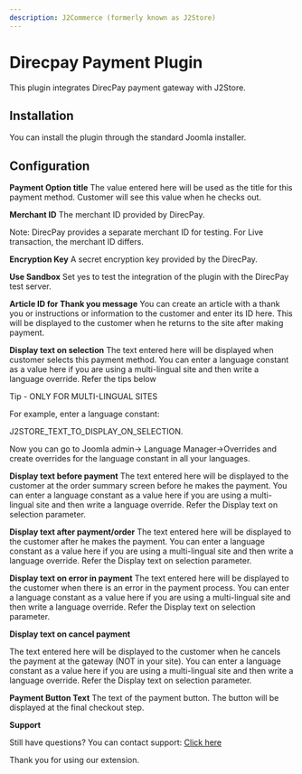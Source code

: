 ```yaml
---
description: J2Commerce (formerly known as J2Store)
---
```


# Direcpay Payment Plugin

This plugin integrates DirecPay payment gateway with J2Store.

## Installation <a href="#installation" id="installation"></a>

You can install the plugin through the standard Joomla installer.

## Configuration <a href="#configuration" id="configuration"></a>

**Payment Option title** The value entered here will be used as the title for this payment method. Customer will see this value when he checks out.

**Merchant ID** The merchant ID provided by DirecPay.

Note: DirecPay provides a separate merchant ID for testing. For Live transaction, the merchant ID differs.

**Encryption Key** A secret encryption key provided by the DirecPay.

**Use Sandbox** Set yes to test the integration of the plugin with the DirecPay test server.

**Article ID for Thank you message** You can create an article with a thank you or instructions or information to the customer and enter its ID here. This will be displayed to the customer when he returns to the site after making payment.

**Display text on selection** The text entered here will be displayed when customer selects this payment method. You can enter a language constant as a value here if you are using a multi-lingual site and then write a language override. Refer the tips below

Tip - ONLY FOR MULTI-LINGUAL SITES

For example, enter a language constant:

J2STORE\_TEXT\_TO\_DISPLAY\_ON\_SELECTION.

Now you can go to Joomla admin-> Language Manager->Overrides and create overrides for the language constant in all your languages.

**Display text before payment** The text entered here will be displayed to the customer at the order summary screen before he makes the payment. You can enter a language constant as a value here if you are using a multi-lingual site and then write a language override. Refer the Display text on selection parameter.

**Display text after payment/order** The text entered here will be displayed to the customer after he makes the payment. You can enter a language constant as a value here if you are using a multi-lingual site and then write a language override. Refer the Display text on selection parameter.

**Display text on error in payment** The text entered here will be displayed to the customer when there is an error in the payment process. You can enter a language constant as a value here if you are using a multi-lingual site and then write a language override. Refer the Display text on selection parameter.

**Display text on cancel payment**

The text entered here will be displayed to the customer when he cancels the payment at the gateway (NOT in your site). You can enter a language constant as a value here if you are using a multi-lingual site and then write a language override. Refer the Display text on selection parameter.

**Payment Button Text** The text of the payment button. The button will be displayed at the final checkout step.

**Support**

Still have questions? You can contact support: [Click here](https://www.j2commerce.com/support)

Thank you for using our extension.
